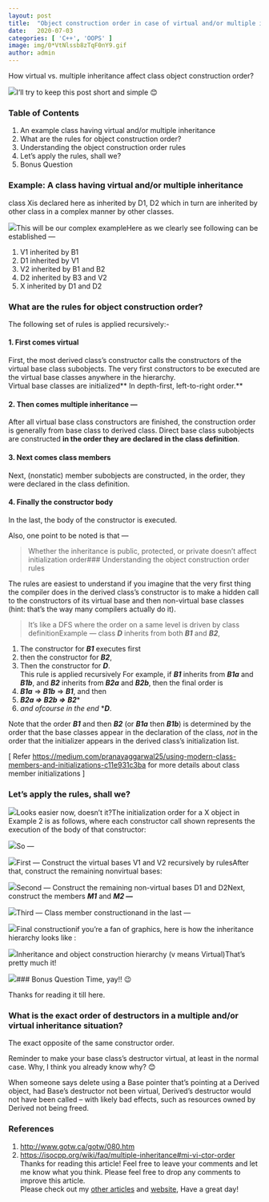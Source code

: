 ```yaml
---
layout:	post
title:	"Object construction order in case of virtual and/or multiple inheritance"
date:	2020-07-03
categories: [ 'C++', 'OOPS' ]
image: img/0*VtNlssb8zTqF0nY9.gif
author: admin
---
```


  How virtual vs. multiple inheritance affect class object construction order?

![](/img/0*VtNlssb8zTqF0nY9.gif)I’ll try to keep this post short and simple 😊

### Table of Contents

1. An example class having virtual and/or multiple inheritance
2. What are the rules for object construction order?
3. Understanding the object construction order rules
4. Let’s apply the rules, shall we?
5. Bonus Question
### Example: A class having virtual and/or multiple inheritance

class Xis declared here as inherited by D1, D2 which in turn are inherited by other class in a complex manner by other classes.

![](/img/1*9ZFGEBfTvwaafG1tsZR4QQ.png)This will be our complex exampleHere as we clearly see following can be established —   
1) V1 inherited by B1  
2) D1 inherited by V1  
3) V2 inherited by B1 and B2  
4) D2 inherited by B3 and V2  
5) X inherited by D1 and D2

### What are the rules for object construction order?

The following set of rules is applied recursively:-

#### 1. First comes virtual

First, the most derived class’s constructor calls the constructors of the virtual base class subobjects. The very first constructors to be executed are the virtual base classes anywhere in the hierarchy.   
Virtual base classes are initialized** In depth-first, left-to-right order.**

#### 2. Then comes multiple inheritance —

After all virtual base class constructors are finished, the construction order is generally from base class to derived class. Direct base class subobjects are constructed **in the order they are declared in the class definition**.

#### 3. Next comes class members

Next, (nonstatic) member subobjects are constructed, in the order, they were declared in the class definition.

#### 4. Finally the constructor body

In the last, the body of the constructor is executed.

Also, one point to be noted is that —


> Whether the inheritance is public, protected, or private doesn’t affect initialization order### Understanding the object construction order rules

The rules are easiest to understand if you imagine that the very first thing the compiler does in the derived class’s constructor is to make a hidden call to the constructors of its virtual base and then non-virtual base classes (hint: that’s the way many compilers actually do it).


> It’s like a DFS where the order on a same level is driven by class definitionExample — class ***D*** inherits from both ***B1*** and ***B2***,

1. The constructor for ***B1*** executes first
2. then the constructor for ***B2***,
3. Then the constructor for ***D***.   
This rule is applied recursively
For example, if ***B1*** inherits from ***B1a*** and ***B1b***, and ***B2*** inherits from ***B2a*** and ***B2b***, then the final order is   
1. ***B1a*** => ***B1b*** => ***B1***, and then   
2. ***B2a => B2b =>*** ***B2****   
3. *and ofcourse in the end* ****D***.

Note that the order ***B1*** and then ***B2*** (or ***B1a*** then ***B1b***) is determined by the order that the base classes appear in the declaration of the class, *not* in the order that the initializer appears in the derived class’s initialization list.

[ Refer <https://medium.com/pranayaggarwal25/using-modern-class-members-and-initializations-c11e931c3ba> for more details about class member initializations ]

### Let’s apply the rules, shall we?

![](/img/1*9ZFGEBfTvwaafG1tsZR4QQ.png)Looks easier now, doesn’t it?The initialization order for a X object in Example 2 is as follows, where each constructor call shown represents the execution of the body of that constructor:

![](/img/1*a-qxlGwcVWru5zB3Xo_4Yw.png)So —

![](/img/1*TTTVf62ztLB7o-Z0g3na2A.png)First — Construct the virtual bases V1 and V2 recursively by rulesAfter that, construct the remaining nonvirtual bases:

![](/img/1*TY1_6ucxEUqM8HNQgeMsgQ.png)Second — Construct the remaining non-virtual bases D1 and D2Next, construct the members ***M1*** and ***M2 —***

![](/img/1*cDhZbtSxlmIfZanCtUjkAA.png)Third — Class member constructionand in the last —

![](/img/1*d0jyqK1WZL9p4MfTVvnRlg.png)Final constructionif you’re a fan of graphics, here is how the inheritance hierarchy looks like :

![](/img/1*lNJNK6S_PTgulnoservZoQ.png)Inheritance and object construction hierarchy (v means Virtual)That’s pretty much it!

![](/img/0*RymMjGO7qYGCJPV2)### Bonus Question Time, yay!! 😉

Thanks for reading it till here.

### What is the exact order of destructors in a multiple and/or virtual inheritance situation?

The exact opposite of the same constructor order.

Reminder to make your base class’s destructor virtual, at least in the normal case. Why, I think you already know why? 😊

When someone says delete using a Base pointer that’s pointing at a Derived object, had Base’s destructor not been virtual, Derived’s destructor would not have been called – with likely bad effects, such as resources owned by Derived not being freed.

### References

1. <http://www.gotw.ca/gotw/080.htm>
2. <https://isocpp.org/wiki/faq/multiple-inheritance#mi-vi-ctor-order>
Thanks for reading this article! Feel free to leave your comments and let me know what you think. Please feel free to drop any comments to improve this article.  
Please check out my [other articles](https://medium.com/pranayaggarwal25) and [website](http://pranayaggarwal.github.io/), Have a great day!

  